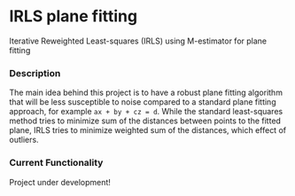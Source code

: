 # IRLS plane fitting
Iterative Reweighted Least-squares (IRLS) using M-estimator for plane fitting 

### Description
The main idea behind this project is to have a robust plane fitting algorithm that will be less susceptible to noise compared to a standard plane fitting approach, for example `ax + by + cz = d`. While the standard least-squares method tries to minimize sum of the distances between points to the fitted plane, IRLS tries to minimize weighted sum of the distances, which effect of outliers.

### Current Functionality
Project under development!
